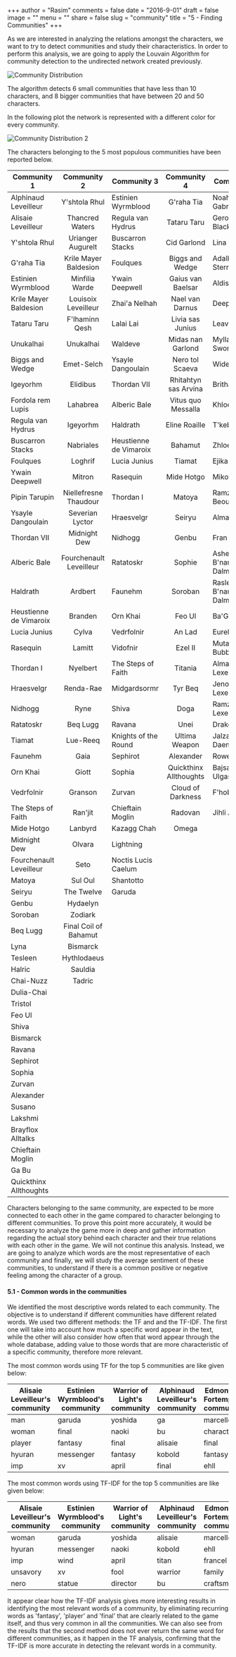 +++
author = "Rasim"
comments = false
date = "2016-9-01"
draft = false
image = ""
menu = ""
share = false
slug = "community"
title = "5 - Finding Communities"
+++

As we are interested in analyzing the relations amongst the characters, we want to try to detect communities and study their characteristics. In order to perform this analysis, we are going to apply the Louvain Algorithm for community detection to the undirected network created previously.

![Community Distribution](/images/community.png)

The algorithm detects 6 small communities that have less than 10 characters, and 8 bigger communities that have between 20 and 50 characters.

In the following plot the network is represented with a different color for every community.

![Community Distribution 2](/images/community2.png)

The characters belonging to the 5 most populous communities have been reported below.

| Community 1             |       Community 2       | Community 3            |      Community 4       | Community 5               |
| ----------------------- | :---------------------: | ---------------------- | :--------------------: | ------------------------- |
| Alphinaud Leveilleur    |      Y'shtola Rhul      | Estinien Wyrmblood     |       G'raha Tia       | Noah van Gabranth         |
| Alisaie Leveilleur      |     Thancred Waters     | Regula van Hydrus      |      Tataru Taru       | Gerolt Blackthorn         |
| Y'shtola Rhul           |    Urianger Augurelt    | Buscarron Stacks       |      Cid Garlond       | Lina Mewrilah             |
| G'raha Tia              |  Krile Mayer Baldesion  | Foulques               |    Biggs and Wedge     | Adalberta Sterne          |
| Estinien Wyrmblood      |     Minfilia Warde      | Ywain Deepwell         |   Gaius van Baelsar    | Aldis                     |
| Krile Mayer Baldesion   |   Louisoix Leveilleur   | Zhai'a Nelhah          |    Nael van Darnus     | Deep Canyon               |
| Tataru Taru             |     F'lhaminn Qesh      | Lalai Lai              |    Livia sas Junius    | Leavold                   |
| Unukalhai               |        Unukalhai        | Waldeve                |   Midas nan Garlond    | Mylla Swordsong           |
| Biggs and Wedge         |       Emet-Selch        | Ysayle Dangoulain      |    Nero tol Scaeva     | Wide Gulley               |
| Igeyorhm                |        Elidibus         | Thordan VII            |  Rhitahtyn sas Arvina  | Brithael Spade            |
| Fordola rem Lupis       |        Lahabrea         | Alberic Bale           |   Vitus quo Messalla   | Khloe Aliapoh             |
| Regula van Hydrus       |        Igeyorhm         | Haldrath               |     Eline Roaille      | T'kebbe Morh              |
| Buscarron Stacks        |        Nabriales        | Heustienne de Vimaroix |        Bahamut         | Zhloe Aliapoh             |
| Foulques                |         Loghrif         | Lucia Junius           |         Tiamat         | Ejika Tsunjika            |
| Ywain Deepwell          |         Mitron          | Rasequin               |       Mide Hotgo       | Mikoto Jinba              |
| Pipin Tarupin           |  Niellefresne Thaudour  | Thordan I              |         Matoya         | Ramza Beoulve             |
| Ysayle Dangoulain       |     Severian Lyctor     | Hraesvelgr             |         Seiryu         | Alma Beoulve              |
| Thordan VII             |      Midnight Dew       | Nidhogg                |         Genbu          | Fran Eruyt                |
| Alberic Bale            | Fourchenault Leveilleur | Ratatoskr              |         Sophie         | Ashelia B'nargin Dalmasca |
| Haldrath                |         Ardbert         | Faunehm                |        Soroban         | Rasler B'nargin Dalmasca  |
| Heustienne de Vimaroix  |         Branden         | Orn Khai               |         Feo Ul         | Ba'Gamnan                 |
| Lucia Junius            |          Cylva          | Vedrfolnir             |         An Lad         | Eureka(primal)            |
| Rasequin                |         Lamitt          | Vidofnir               |        Ezel II         | Mutamix Bubblypots        |
| Thordan I               |        Nyelbert         | The Steps of Faith     |        Titania         | Alma bas Lexentale        |
| Hraesvelgr              |        Renda-Rae        | Midgardsormr           |        Tyr Beq         | Jenomis cen Lexentale     |
| Nidhogg                 |          Ryne           | Shiva                  |          Doga          | Ramza bas Lexentale       |
| Ratatoskr               |        Beq Lugg         | Ravana                 |          Unei          | Drake Rhodes              |
| Tiamat                  |        Lue-Reeq         | Knights of the Round   |     Ultima Weapon      | Jalzahn Daemir            |
| Faunehm                 |          Gaia           | Sephirot               |       Alexander        | Rowena                    |
| Orn Khai                |          Giott          | Sophia                 | Quickthinx Allthoughts | Bajsaljen Ulgasch         |
| Vedrfolnir              |         Granson         | Zurvan                 |   Cloud of Darkness    | F'hobhas                  |
| The Steps of Faith      |         Ran'jit         | Chieftain Moglin       |        Radovan         | Jihli Aliapoh             |
| Mide Hotgo              |         Lanbyrd         | Kazagg Chah            |         Omega          |                           |
| Midnight Dew            |         Olvara          | Lightning              |                        |                           |
| Fourchenault Leveilleur |          Seto           | Noctis Lucis Caelum    |                        |                           |
| Matoya                  |         Sul Oul         | Shantotto              |                        |                           |
| Seiryu                  |       The Twelve        | Garuda                 |                        |                           |
| Genbu                   |        Hydaelyn         |                        |                        |                           |
| Soroban                 |         Zodiark         |                        |                        |                           |
| Beq Lugg                |  Final Coil of Bahamut  |                        |                        |                           |
| Lyna                    |        Bismarck         |                        |                        |                           |
| Tesleen                 |       Hythlodaeus       |                        |                        |                           |
| Halric                  |         Sauldia         |                        |                        |                           |
| Chai-Nuzz               |         Tadric          |                        |                        |                           |
| Dulia-Chai              |                         |                        |                        |                           |
| Tristol                 |                         |                        |                        |                           |
| Feo Ul                  |                         |                        |                        |                           |
| Shiva                   |                         |                        |                        |                           |
| Bismarck                |                         |                        |                        |                           |
| Ravana                  |                         |                        |                        |                           |
| Sephirot                |                         |                        |                        |                           |
| Sophia                  |                         |                        |                        |                           |
| Zurvan                  |                         |                        |                        |                           |
| Alexander               |                         |                        |                        |                           |
| Susano                  |                         |                        |                        |                           |
| Lakshmi                 |                         |                        |                        |                           |
| Brayflox Alltalks       |                         |                        |                        |                           |
| Chieftain Moglin        |                         |                        |                        |                           |
| Ga Bu                   |                         |                        |                        |                           |
| Quickthinx Allthoughts  |                         |                        |                        |                           |

Characters belonging to the same community, are expected to be more connected to each other in the game compared to character belonging to different communities. To prove this point more accurately, it would be necessary to analyze the game more in deep and gather information regarding the actual story behind each character and their true relations with each other in the game. We will not continue this analysis. Instead, we are going to analyze which words are the most representative of each community and finally, we will study the average sentiment of these communities, to understand if there is a common positive or negative feeling among the character of a group.

#### 5.1 - Common words in the communities

We identified the most descriptive words related to each community. The objective is to understand if different communities have different related words. We used two different methods: the TF and and the TF-IDF. The first one will take into account how much a specific word appear in the text, while the other will also consider how often that word appear through the whole database, adding value to those words that are more characteristic of a specific community, therefore more relevant.

The most common words using TF for the top 5 communities are like given below:

| Alisaie Leveilleur's community | Estinien Wyrmblood's community | Warrior of Light's community | Alphinaud Leveilleur's community | Edmont de Fortemps's community |
| ------------------------------ | ------------------------------ | ---------------------------- | -------------------------------- | ------------------------------ |
| man                            | garuda                         | yoshida                      | ga                               | marcelloix                     |
| woman                          | final                          | naoki                        | bu                               | character                      |
| player                         | fantasy                        | final                        | alisaie                          | final                          |
| hyuran                         | messenger                      | fantasy                      | kobold                           | fantasy                        |
| imp                            | xv                             | april                        | final                            | ehll                           |

The most common words using TF-IDF for the top 5 communities are like given below:

| Alisaie Leveilleur's community | Estinien Wyrmblood's community | Warrior of Light's community | Alphinaud Leveilleur's community | Edmont de Fortemps's community |
| ------------------------------ | ------------------------------ | ---------------------------- | -------------------------------- | ------------------------------ |
| woman                          | garuda                         | yoshida                      | alisaie                          | marcelloix                     |
| hyuran                         | messenger                      | naoki                        | kobold                           | ehll                           |
| imp                            | wind                           | april                        | titan                            | francel                        |
| unsavory                       | xv                             | fool                         | warrior                          | family                         |
| nero                           | statue                         | director                     | bu                               | craftsman                      |

It appear clear how the TF-IDF analysis gives more interesting results in identifying the most relevant words of a community, by eliminating recurring words as 'fantasy', 'player' and 'final' that are clearly related to the game itself, and thus very common in all the communities. We can also see from the results that the second method does not ever return the same word for different communities, as it happen in the TF analysis, confirming that the TF-IDF is more accurate in detecting the relevant words in a community.

